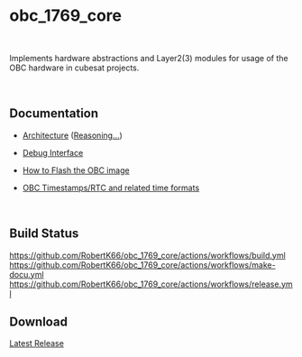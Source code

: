 obc_1769_core
=============

 

Implements hardware abstractions and Layer2(3) modules for usage of the OBC
hardware in cubesat projects.

 

Documentation
-------------

-   [Architecture](doc/m00_modules.md) ([Reasoning...](doc/m90_apendix_a.md))

-   [Debug Interface](doc/m01_debug_if.md)

-   [How to Flash the OBC image](doc/m02_flash_prog.md)

-   [OBC Timestamps/RTC and related time formats](doc/m03_systime.md)

 

Build Status
------------

<https://github.com/RobertK66/obc_1769_core/actions/workflows/build.yml>
<https://github.com/RobertK66/obc_1769_core/actions/workflows/make-docu.yml>
<https://github.com/RobertK66/obc_1769_core/actions/workflows/release.yml>

Download
--------

[Latest Release](https://github.com/RobertK66/obc_1769_core/releases/latest)
